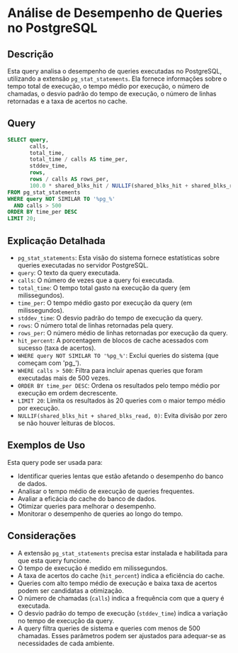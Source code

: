 # Análise de Desempenho de Queries no PostgreSQL

## Descrição

Esta query analisa o desempenho de queries executadas no PostgreSQL, utilizando a extensão `pg_stat_statements`. Ela fornece informações sobre o tempo total de execução, o tempo médio por execução, o número de chamadas, o desvio padrão do tempo de execução, o número de linhas retornadas e a taxa de acertos no cache.

## Query

```sql
SELECT query,
       calls,
       total_time,
       total_time / calls AS time_per,
       stddev_time,
       rows,
       rows / calls AS rows_per,
       100.0 * shared_blks_hit / NULLIF(shared_blks_hit + shared_blks_read, 0) AS hit_percent
FROM pg_stat_statements
WHERE query NOT SIMILAR TO '%pg_%'
  AND calls > 500
ORDER BY time_per DESC
LIMIT 20;
```

## Explicação Detalhada

* `pg_stat_statements`: Esta visão do sistema fornece estatísticas sobre queries executadas no servidor PostgreSQL.
* `query`: O texto da query executada.
* `calls`: O número de vezes que a query foi executada.
* `total_time`: O tempo total gasto na execução da query (em milissegundos).
* `time_per`: O tempo médio gasto por execução da query (em milissegundos).
* `stddev_time`: O desvio padrão do tempo de execução da query.
* `rows`: O número total de linhas retornadas pela query.
* `rows_per`: O número médio de linhas retornadas por execução da query.
* `hit_percent`: A porcentagem de blocos de cache acessados com sucesso (taxa de acertos).
* `WHERE query NOT SIMILAR TO '%pg_%'`: Exclui queries do sistema (que começam com 'pg\_').
* `WHERE calls > 500`: Filtra para incluir apenas queries que foram executadas mais de 500 vezes.
* `ORDER BY time_per DESC`: Ordena os resultados pelo tempo médio por execução em ordem decrescente.
* `LIMIT 20`: Limita os resultados às 20 queries com o maior tempo médio por execução.
* `NULLIF(shared_blks_hit + shared_blks_read, 0)`: Evita divisão por zero se não houver leituras de blocos.

## Exemplos de Uso

Esta query pode ser usada para:

* Identificar queries lentas que estão afetando o desempenho do banco de dados.
* Analisar o tempo médio de execução de queries frequentes.
* Avaliar a eficácia do cache do banco de dados.
* Otimizar queries para melhorar o desempenho.
* Monitorar o desempenho de queries ao longo do tempo.

## Considerações

* A extensão `pg_stat_statements` precisa estar instalada e habilitada para que esta query funcione.
* O tempo de execução é medido em milissegundos.
* A taxa de acertos do cache (`hit_percent`) indica a eficiência do cache.
* Queries com alto tempo médio de execução e baixa taxa de acertos podem ser candidatas a otimização.
* O número de chamadas (`calls`) indica a frequência com que a query é executada.
* O desvio padrão do tempo de execução (`stddev_time`) indica a variação no tempo de execução da query.
* A query filtra queries de sistema e queries com menos de 500 chamadas. Esses parâmetros podem ser ajustados para adequar-se as necessidades de cada ambiente.

